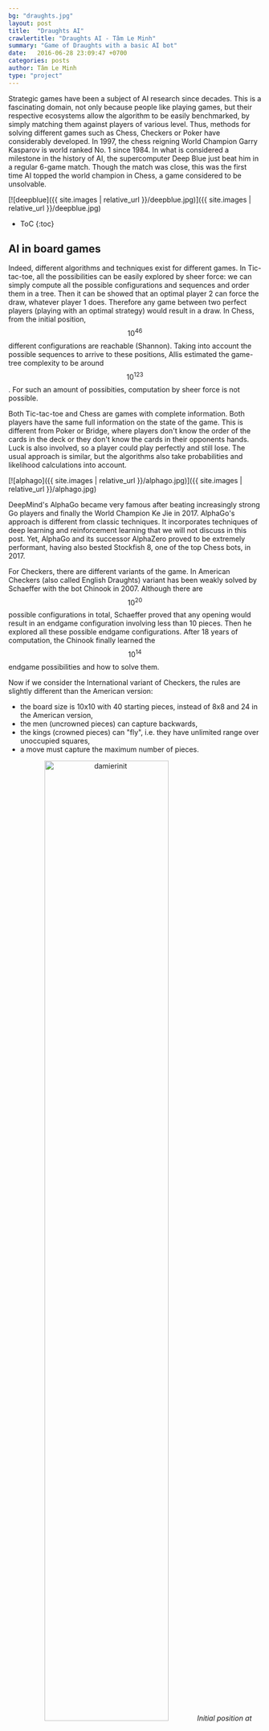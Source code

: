 ```yaml
---
bg: "draughts.jpg"
layout: post
title:  "Draughts AI"
crawlertitle: "Draughts AI - Tâm Le Minh"
summary: "Game of Draughts with a basic AI bot"
date:   2016-06-28 23:09:47 +0700
categories: posts
author: Tâm Le Minh
type: "project"
---
```



Strategic games have been a subject of AI research since decades. This is a fascinating domain, not only because 
people like playing games, but their respective ecosystems allow the algorithm to be easily benchmarked, by simply 
matching them against players of various level. Thus, methods for solving different games such as Chess, Checkers or 
Poker have considerably developed. In 1997, the chess reigning World Champion Garry Kasparov is world ranked No. 1 
since 1984. In what is considered a milestone in the history of AI, the supercomputer Deep Blue just beat him in a 
regular 6-game match. Though the match was close, this was the first time AI topped the world champion in Chess, a 
game considered to be unsolvable.

[![deepblue]({{ site.images | relative_url }}/deepblue.jpg)]({{ site.images | relative_url }}/deepblue.jpg)

* ToC
{:toc}

## AI in board games

Indeed, different algorithms and techniques exist for different games. In Tic-tac-toe, all the possibilities can be 
easily explored by sheer force: we can simply compute all the possible configurations and sequences and order them in 
a tree. Then it can be showed that an optimal player 2 can force the draw, whatever player 1 does. Therefore any game 
between two perfect players (playing with an optimal strategy) would result in a draw. In Chess, from the initial 
position, $$10^{46}$$ different configurations are reachable (Shannon). Taking into account the possible sequences to arrive 
to these positions, Allis estimated the game-tree complexity to be around $$10^{123}$$. For such an amount of possibities, 
computation by sheer force is not possible. 

Both Tic-tac-toe and Chess are games with complete information. Both players have the same full information on the state 
of the game. This is different from Poker or Bridge, where players don't know the order of the cards in the deck or they 
don't know the cards in their opponents hands. Luck is also involved, so a player could play perfectly and still lose. 
The usual approach is similar, but the algorithms also take probabilities and likelihood calculations into account.

[![alphago]({{ site.images | relative_url }}/alphago.jpg)]({{ site.images | relative_url }}/alphago.jpg)

DeepMind's AlphaGo became very famous after beating increasingly strong Go players and finally the World Champion 
Ke Jie in 2017. AlphaGo's approach is different from classic techniques. It incorporates techniques of deep learning and 
reinforcement learning that we will not discuss in this post. Yet, AlphaGo and its successor AlphaZero proved to be 
extremely performant, having also bested Stockfish 8, one of the top Chess bots, in 2017.

For Checkers, there are different variants of the game. In American Checkers (also called English Draughts) variant has 
been weakly solved by Schaeffer with the bot Chinook in 2007. Although there are $$10^20$$ possible configurations in total, 
Schaeffer proved that any opening would result in an endgame configuration involving less than 10 pieces. Then he explored 
all these possible endgame configurations. After 18 years of computation, the Chinook finally learned the $$10^14$$ endgame 
possibilities and how to solve them.

Now if we consider the International variant of Checkers, the rules are slightly different than the American version:
- the board size is 10x10 with 40 starting pieces, instead of 8x8 and 24 in the American version,
- the men (uncrowned pieces) can capture backwards,
- the kings (crowned pieces) can "fly", i.e. they have unlimited range over unoccupied squares,
- a move must capture the maximum number of pieces.

<div style="text-align: center">
<img src="/assets/images/damierinit.jpg" alt="damierinit" width="70%">
<em>Initial position at International Checkers</em>
</div>

Not only there are even more possibilities, but also the gameplay is different from the American Version. Kings are 
significantly stronger pieces, so promoting men becomes more important. With the capture constraint, one can set traps by 
"offering" a piece to the opponent. The opponent is forced to capture the piece, even if it results in an eventually worse 
position for him. 

<div style="text-align: center">
<img src="/assets/images/reglesprises.png" alt="reglesprises" width="100%">
<em>Mandatory capture rules</em>
</div>

## Draughts-AI

I designed and developed Draughts-AI, an International Checkers game with Matthieu Drouard, another ISAE-SUPAERO student. It was part 
of our first-year research project, supervised by J.-M. Alliot. The game is programmed in C. There are three main 
components:
- the move generator, i.e. the engine of the game, including the rules. For each position, it computes the possible moves. 
For each move, it computes the next position,
- the GUI, made with SDL,
- the AI algorithm, which evaluates the best move for a player.
The user can choose to play without AI (e.g. against another player), to play against an AI bot or to make two AI bots play 
against each other.

The GUI was made as simple as possible, but it should still provide helpful information to the user.
- the kings are easily recognized as they are marked with a "D" (*dame* in French),
- when clicking on a piece, all the possible moves are visualized by highlighting the destination squares in blue,
- if there are captures, the captured pieces are highlighted in green and the destination squares in blue.

<div style="text-align: center">
<img src="/assets/images/scdepl.png" alt="scdepl" width="49%" class="inline-block">
<img src="/assets/images/scdepldame.png" alt="scdepldame" width="49%" class="inline-block">
<em>Possible moves</em>
</div>

<div style="text-align: center">
<img src="/assets/images/scprise2.png" alt="scprise2" width="49%" class="inline-block">
<img src="/assets/images/scprisedame.png" alt="scprisedame" width="49%" class="inline-block">
<em>Capture and final positions</em>
</div>

<div style="text-align: center">
<img src="/assets/images/scprisemult.png" alt="scprisemult" width="60%">
<em>Multiple capture</em>
</div>


## AI principles

At each turn, the algorithm should determine the best move to play for the selected player. It relies on a game 
tree where the nodes are game states $$s$$. In Checkers or Chess, a state can be represented by a configuration of pieces, 
but also the next player to play. 

At one particular state of the game, each possible $$a$$ move leads to a new state 
$$s'$$, $$a$$ represents an edge leading to a new node. Let $$a(s,s')$$ be such a move. 

The root of the tree is the node representing the current state. Therefore, each layer in the tree represents one move. 
The root is the layer 0. For example, one can list all the nodes in the layer 2 to know all the possible configurations after 2 moves. 

Note that there could be several nodes representing the same state, including in the same layer. Also, because the players alternate turns 
and there is only one move allowed per turn, each layer represents a turn. Thus, one layer could represent player 1's turn, then the next 
layer would represent player 2's, etc. A branch of the tree is ended only when the game ends, i.e. the leafs are winning or losing states. 

Let's consider that the algorithm plays as player 1. Then, each decision/move should be associated with a value $$Q(a)$$, measure of its 
quality. Now, Checkers are a zero-sum game. That means for one player, a good situation for is equally good for them than bad 
for their opponent. For player 1, for one particular move $$a_t$$, the value $$Q_1(a_t)$$ gets as high as their opponent's $$Q_2(a_t)$$ 
gets low. Each player looks to maximize its own values $$Q$$: I hope to play the best move and I hope my opponent plays as poorly as 
possible. This is equivalent to saying that player 1 wants to maximize $$Q$$ whereas player 2 wants to minimize it. The minimax 
algorithm is based on this idea. 

Now for simplicity, instead of reasoning in actions and states, we can take advantage of the tree and 
use nodes and layers. Each node $$X$$ corresponds to a state $$s$$. It has $$n_X$$ children nodes $$X_i \in (X_i)_{i \in [1,n_X]}$$, each 
associated to a state $$s_i$$ by an action $$a(s,s_i)$$. Let $$V_l$$ be a score value for the nodes of the $$l$$-th 
layer, such as if $$X_i$$ is in the $$l$$-th layer, 

$$V_l(X_i) = Q(a(s,s_i))$$

Thus, using $$Q$$ and $$a(s,s_i)$$, or $$V_l$$ and $$X_i$$ is equivalent. In the remaining sections of the article, we will use $$V_l$$ and 
$$X_i$$ as they are simpler to use.


### Minimax algorithm

To calculate $$V_l$$, let's suppose first that we can evaluate the quality of a state $$s$$. This is modelled with an evaluation function $$f$$. A higher 
$$f(s)$$ means the more favourable to us. Inversely, it is lower when the state is worse. Because each node $$X$$ is associated with a 
state $$s$$, we can write $$f(X) = f(s)$$.

At the root node $$X_{root}$$, player 1 plays. They can select the move that leads to the node $$X_{max}$$ where the value of $$f$$ 
is the highest, i.e. 

$$X_{max} = \arg \max_{i \in [1,n_{Xroot}]} V_1(X_i) = f(X_i)$$ 

However this is a short-sighted strategy. Indeed, in this case, only the next move is evaluated. Maybe this can allow player 2 to react with an even better move, that 
will eventually put player 1 in an awful situation. Perhaps there are poor moves in the short-term, sacrificing pieces for example, 
but would result in a better position several turns ahead. For an analogy in Chess, a good move when considering only one turn 
ahead but bad when considering 2 turns, could be to capture a defended pawn with a rook, because then the rook would be captured 
itself in the next turn. So a following this approach, we should also check the opponent's possibilities. Hence, we cannot just 
straightforwardly use the function f. We would rather define $$X_{max}$$ such as 

$$X_{max} = \arg \max_{i \in [1,n_{Xroot}]} V_1(X_i)$$  
  
where $$V_1$$ is now 

$$V_1(X) = \min_{i \in [1,n_X]} V_2(X_i) = f(X_i)$$  

That means, we consider the strongest reaction the opponent can throw after 
each of our possible move, and we choose the move where this optimal reaction is the weakest. In other words, we are preventing 
them as much as possible to play the best moves.

Layer after layer, we can continue to look forward and plan more moves. In an opening or midgame scenario, it's impossible to 
to build the complete tree due to the overwhelming large number of possibilities. Therefore, we must define a tree depth corresponding 
to the number of moves we want to plan. An larger tree depth means better moves, but the computational effort required also increases 
exponentially. The previous problem can be generalized for $$L$$ layers:

&nbsp;&nbsp;&nbsp;&nbsp;**define** $$V_L(X) = f(X)$$  
  
&nbsp;&nbsp;&nbsp;&nbsp;**for each** $$l \in [L-1, L-2, ... , 1]$$ **do**  
   
&nbsp;&nbsp;&nbsp;&nbsp;&nbsp;&nbsp;&nbsp;&nbsp;**if** $$l$$ is maximizing/even **then**  
&nbsp;&nbsp;&nbsp;&nbsp;&nbsp;&nbsp;&nbsp;&nbsp;&nbsp;&nbsp;&nbsp;&nbsp;**if** **X** has no children **then**  
&nbsp;&nbsp;&nbsp;&nbsp;&nbsp;&nbsp;&nbsp;&nbsp;&nbsp;&nbsp;&nbsp;&nbsp;&nbsp;&nbsp;&nbsp;&nbsp;$$V_l(X) = - \infty$$  
&nbsp;&nbsp;&nbsp;&nbsp;&nbsp;&nbsp;&nbsp;&nbsp;&nbsp;&nbsp;&nbsp;&nbsp;**else**  
&nbsp;&nbsp;&nbsp;&nbsp;&nbsp;&nbsp;&nbsp;&nbsp;&nbsp;&nbsp;&nbsp;&nbsp;&nbsp;&nbsp;&nbsp;&nbsp;$$V_l(X) = \max_{i \in [1,n_X]} V_{l+1}(X_i)$$  
&nbsp;&nbsp;&nbsp;&nbsp;&nbsp;&nbsp;&nbsp;&nbsp;&nbsp;&nbsp;&nbsp;&nbsp;**end if**
		
&nbsp;&nbsp;&nbsp;&nbsp;&nbsp;&nbsp;&nbsp;&nbsp;**else** ($$l$$ is minimizing/odd)  
&nbsp;&nbsp;&nbsp;&nbsp;&nbsp;&nbsp;&nbsp;&nbsp;&nbsp;&nbsp;&nbsp;&nbsp;**if** **X** has no children **then**  
&nbsp;&nbsp;&nbsp;&nbsp;&nbsp;&nbsp;&nbsp;&nbsp;&nbsp;&nbsp;&nbsp;&nbsp;&nbsp;&nbsp;&nbsp;&nbsp;$$V_l(X) = + \infty$$  
&nbsp;&nbsp;&nbsp;&nbsp;&nbsp;&nbsp;&nbsp;&nbsp;&nbsp;&nbsp;&nbsp;&nbsp;**else**  
&nbsp;&nbsp;&nbsp;&nbsp;&nbsp;&nbsp;&nbsp;&nbsp;&nbsp;&nbsp;&nbsp;&nbsp;&nbsp;&nbsp;&nbsp;&nbsp;$$V_l(X) = \min_{i \in [1,n_X]} V_{l+1}(X_i)$$  
&nbsp;&nbsp;&nbsp;&nbsp;&nbsp;&nbsp;&nbsp;&nbsp;&nbsp;&nbsp;&nbsp;&nbsp;**end if**
  
&nbsp;&nbsp;&nbsp;&nbsp;&nbsp;&nbsp;&nbsp;&nbsp;**end if**  

&nbsp;&nbsp;&nbsp;&nbsp;**end for**  

&nbsp;&nbsp;&nbsp;&nbsp;**pick** $$X_{max} = \arg \max_{i \in [1,n_{Xroot}]} V_1(X_i)$$

We observe two kinds of layers. The ones where the player is playing (layers indexed by even numbers), so the 
algorithm tries to maximize $$V$$, and the ones where the opponent is playing (layers indexed by odd numbers), so the algorithm 
assume they want to minimize $$V$$. So the levels alternate between maximizing and minimizing steps.

<div style="text-align: center">
<img src="/assets/images/finparcoursarbre.png" alt="finparcoursarbre" width="80%">
<em>Minimax score propagation</em>
</div>

However, we assumed that all the branches can be developed beyond the $$L$$-th layer. In practice, this is often true, 
especially in start or mid game situations. However, in the case where there are winning or losing positions, the tree does not 
develop further in the direction of the corresponding nodes. We can assume that when it's the player's turn and they have 
possibilities, that means they have lost. So we can affect a $$- \infty$$ value to this node. If this is the opponent who cannot 
play, the player has won. So we can affect $$+ \infty$$.

### Minimax implementation

For a fixed depth L, one way to solve the minimax problem is to evaluate all the nodes of the $$L$$-th layer, so calculate 
$$V_L(X) = f(X)$$. Next, these values can be propagated upwards to $$V_{L-1}$$, $$V_{L-2}$$, etc. maximizing or minimizing 
the relevant values, until reaching $$V_1$$. However, in practice, this method is not efficient. The tree must be entirely 
built and kept in the memory before starting to calculate the $$V$$ values. 

Instead, a recursive function can be used, taking advantage the minimax algorithm. In this case, it computes and propagates 
the $$V$$ scores while exploring the tree depth-first: One branch is developed until the leaf, then the value of its predecessor is found evaluating 
all its children. Then the value of this predecessor will be used to find the value of its own predecessor, etc.

<div style="text-align: center">
<img src="/assets/images/arbre.png" alt="arbre" width="80%">
<em>Exploration order of the minimax algorithm</em>
</div>
  
Minimax algorithm:  
  
&nbsp;&nbsp;&nbsp;&nbsp;**return** *Minimax*($$X_{root}$$)
  
where:
  
**function** *Minimax*($$X$$) **is**  
  
&nbsp;&nbsp;&nbsp;&nbsp;**if** $$X$$ is in $$L$$-th layer **then**  
&nbsp;&nbsp;&nbsp;&nbsp;
&nbsp;&nbsp;&nbsp;&nbsp;**return** $$f(X)$$  
&nbsp;&nbsp;&nbsp;&nbsp;**end if**  
  
&nbsp;&nbsp;&nbsp;&nbsp;**if** $$X$$ is in a maximizing layer ($$l$$ is even) **then**  
&nbsp;&nbsp;&nbsp;&nbsp;
&nbsp;&nbsp;&nbsp;&nbsp;result := $$- \infty$$  
&nbsp;&nbsp;&nbsp;&nbsp;
&nbsp;&nbsp;&nbsp;&nbsp;**for each** child $$X_i$$ **do**  
&nbsp;&nbsp;&nbsp;&nbsp;
&nbsp;&nbsp;&nbsp;&nbsp;
&nbsp;&nbsp;&nbsp;&nbsp;result := $$\max$$(result, *Minimax*($$X_i$$))  
&nbsp;&nbsp;&nbsp;&nbsp;
&nbsp;&nbsp;&nbsp;&nbsp;**end for**  
&nbsp;&nbsp;&nbsp;&nbsp;
&nbsp;&nbsp;&nbsp;&nbsp;**return** result  
  
&nbsp;&nbsp;&nbsp;&nbsp;**else**  
&nbsp;&nbsp;&nbsp;&nbsp;
&nbsp;&nbsp;&nbsp;&nbsp;result := $$+ \infty$$  
&nbsp;&nbsp;&nbsp;&nbsp;
&nbsp;&nbsp;&nbsp;&nbsp;**for each** child $$X_i$$ **do**  
&nbsp;&nbsp;&nbsp;&nbsp;
&nbsp;&nbsp;&nbsp;&nbsp;
&nbsp;&nbsp;&nbsp;&nbsp;result := $$\min$$(result, *Minimax*($$X_i$$))  
&nbsp;&nbsp;&nbsp;&nbsp;
&nbsp;&nbsp;&nbsp;&nbsp;**end for**  
&nbsp;&nbsp;&nbsp;&nbsp;
&nbsp;&nbsp;&nbsp;&nbsp;**return** result    
  
&nbsp;&nbsp;&nbsp;&nbsp;**end if**  


### Alpha-beta pruning

The alpha-beta pruning can be used to optimize the minimax algorithm. Its purpose is to skip the branches of which we know will not 
influence the decision. For this, during the tree search, two variables $$\alpha$$ and $$\beta$$ are used to store the minimum score 
the player is currently assured to have and the maximum score the opponent is assured to have. It makes sense as the player wants 
to maximize the value, they will not play any move scoring below $$\alpha$$ and as the opponent wants to minimize the value, 
they will not play any move scoring above $$\beta$$. That means that when $$\alpha \geq \beta$$, it's not worth exploring the rest 
of the branch anymore.

<div style="text-align: center">
<img src="/assets/images/arbrealpha.png" alt="arbrealpha" width="80%">
<em>Ignored nodes with alpha-beta</em>
</div>

Alpha-beta algorithm:  

&nbsp;&nbsp;&nbsp;&nbsp;$$\alpha$$ := $$- \infty$$  
&nbsp;&nbsp;&nbsp;&nbsp;$$\beta$$ := $$+ \infty$$  
&nbsp;&nbsp;&nbsp;&nbsp;**return** *Alphabeta*($$X_{root}$$, $$\alpha$$, $$\beta$$)

where:  

**function** *Alphabeta*($$X$$, $$\alpha$$, $$\beta$$) **is**  
  
&nbsp;&nbsp;&nbsp;&nbsp;**if** $$X$$ is in $$L$$-th layer **then**  
&nbsp;&nbsp;&nbsp;&nbsp;&nbsp;&nbsp;&nbsp;&nbsp;**return** $$f(X)$$  
&nbsp;&nbsp;&nbsp;&nbsp;**end if**  
  
&nbsp;&nbsp;&nbsp;&nbsp;**if** $$X$$ is in a maximizing layer ($$l$$ is even) **then**  
&nbsp;&nbsp;&nbsp;&nbsp;&nbsp;&nbsp;&nbsp;&nbsp;**for each** child $$X_i$$ **do**  
&nbsp;&nbsp;&nbsp;&nbsp;&nbsp;&nbsp;&nbsp;&nbsp;&nbsp;&nbsp;&nbsp;&nbsp;$$\alpha$$ := $$\max$$($$\alpha$$, *Alphabeta*($$X_i$$, $$\alpha$$, $$\beta$$))  
&nbsp;&nbsp;&nbsp;&nbsp;&nbsp;&nbsp;&nbsp;&nbsp;&nbsp;&nbsp;&nbsp;&nbsp;**if** $$\alpha \geq \beta$$ **then**  
&nbsp;&nbsp;&nbsp;&nbsp;&nbsp;&nbsp;&nbsp;&nbsp;&nbsp;&nbsp;&nbsp;&nbsp;&nbsp;&nbsp;&nbsp;&nbsp;**return** $$\alpha$$  
&nbsp;&nbsp;&nbsp;&nbsp;&nbsp;&nbsp;&nbsp;&nbsp;&nbsp;&nbsp;&nbsp;&nbsp;**end if**  
&nbsp;&nbsp;&nbsp;&nbsp;&nbsp;&nbsp;&nbsp;&nbsp;**end for**  
&nbsp;&nbsp;&nbsp;&nbsp;&nbsp;&nbsp;&nbsp;&nbsp;**return** $$\alpha$$  
  
&nbsp;&nbsp;&nbsp;&nbsp;**else**  
&nbsp;&nbsp;&nbsp;&nbsp;&nbsp;&nbsp;&nbsp;&nbsp;**for each** child $$X_i$$ **do**  
&nbsp;&nbsp;&nbsp;&nbsp;&nbsp;&nbsp;&nbsp;&nbsp;&nbsp;&nbsp;&nbsp;&nbsp;$$\beta$$ := $$\min$$($$\beta$$, *Alphabeta*($$X_i$$, $$\alpha$$, $$\beta$$))  
&nbsp;&nbsp;&nbsp;&nbsp;&nbsp;&nbsp;&nbsp;&nbsp;&nbsp;&nbsp;&nbsp;&nbsp;**if** $$\alpha \geq \beta$$ **then**  
&nbsp;&nbsp;&nbsp;&nbsp;&nbsp;&nbsp;&nbsp;&nbsp;&nbsp;&nbsp;&nbsp;&nbsp;&nbsp;&nbsp;&nbsp;&nbsp;**return** $$\beta$$  
&nbsp;&nbsp;&nbsp;&nbsp;&nbsp;&nbsp;&nbsp;&nbsp;&nbsp;&nbsp;&nbsp;&nbsp;**end if**  
&nbsp;&nbsp;&nbsp;&nbsp;&nbsp;&nbsp;&nbsp;&nbsp;**end for**  
&nbsp;&nbsp;&nbsp;&nbsp;&nbsp;&nbsp;&nbsp;&nbsp;**return** $$\beta$$  
  
&nbsp;&nbsp;&nbsp;&nbsp;**end if**  

### Horizon effect

However, there is a major flaw in the algorithm. Because of the fixed maximum depth of the tree, the algorithm can only plan 
a certain number of moves forward. In games such as Checkers (or Chess, Go, etc.), there are moves that can drastically change 
the situation (e.g. capture of a significant number of pieces). If a move of this kind appear to be possible immediately after 
the maximum depth, the algorithm is not able to plan them. The algorithm would not be able to detect a catastrophic situation 
that could happen right after, which makes it inefficient. This is called the horizon effect.

This can be worked around by evaluating the quietness of a position. For example, we can suppose the position to 
be noisy if there are possible captures, quiet otherwise. Then, on the last layer, the algorithm can continue to develop the tree 
after the maximum depth, but only for the noisy positions, until all the leaves are quiet. Thus, for a small cost, the algorithm 
can avoid obvious hidden traps that were beyond its vision (or horizon).

<div style="text-align: center">
<img src="/assets/images/arbrehorizon.png" alt="arbrehorizon" width="80%">
<em>Tree continued after the max depth (L=2) to avoid the horizon effect</em>
</div>

To implement this solution, we can reuse the alpha-beta algorithm. The difference will only be at the layer $$L$$, where the 
tree is developed until all the leaves are quiet.


### Evaluation function

Recall that this algorithm only propagates the values $$f(X)$$ of the leaves to the root node. We haven't discussed how to define 
$$f$$, yet this is critical to the performance of the AI.  

$$f(X)$$ represents how good the position $$X$$ is. If we define a set of features $$\phi (X)$$ for $$X$$, then we can write

$$f(X) = \phi (X)^\intercal w$$

where $$w$$ is a vector of parameters to learn.

For $$\phi (X)$$, we present some ideas of features. The most obvious one is the number of pieces $$p$$. Because a player loses when 
they have no pieces more and we can assume their position is better when they have more pieces, this is a relevant feaure. As kings 
are very strong, we also consider the number of kings $$k$$. As Checkers are a zero-sum game, what makes one player's advantage also 
disfavors the other player. So we can differentiate the number of pieces and kings for the player and the opponent: $$p_{own}$$, 
$$k_{own}$$, $$p_{opp}$$ and $$k_{opp}$$.

Obviously, simply counting the pieces is not enough. One cannot decide when no captures are possible and more importantly, maybe some 
configurations are better with lesser pieces. Indeed, one can lose a lot of pieces rapidly if the opponent realizes a multiple capture. 
For instance, to protect a piece, one can place other pieces behind, in order to block possible captures by the opponent. The more space 
is left between pieces, the more vulnerable they are. Let's count the all the free squares around one player's pieces. The result 
determines how compact one player's formation is. A lower value means a more compact setup. Let's call it a "compactness malus" $$c_{own}$$. 
Similarly to the number of pieces, we define $$c_{opp}$$ as the number of free squares around the opponent's pieces.

Finally, one important strategic aspect of the game is to force the opponent to make moves that would put them in a poor situation. 
Blocking their pieces or forcing them by sacrificing your own pieces are techniques that can allow you to take the advantage. The 
less possible moves your opponent can make, the more constrained they are. We call this number of moves $$m_{opp}$$ as this is a 
measure of the mobility of the opponent. Inversely, we define $$m_{own}$$ as our mobility.

In the end, we have:

$$\phi (X) = \begin{bmatrix} p_{own}(X) \\ k_{own}(X) \\ c_{own}(X) \\ m_{own}(X) \\ p_{opp}(X) \\ k_{opp}(X) \\ c_{opp}(X) \\ m_{opp}(X) \end{bmatrix}$$

Though the algorithms of Draughts-AI only considers the mentioned features, one can find and design new features to improve the evaluation 
of a position. 

There are different methods to tune or learn $$w$$. One can use reinforcement learning or gradient descent, but this is out of the 
scope of this article. The key is to compare two evaluation functions. For this, Draughts-AI allows to set 2 AI players with these 
evaluation functions to play against each other. The winner can be considered "better". We can also count the number of pieces left 
for the winner, which determines the margin by which the winner won. 

In some cases, it can happen that one evaluation function "hard-counters" the other one. That means that though the former is not 
overall better, it does especially well against the strategy used by the latter. This phenomenon can be seen as overfitting for 
some learning algorithms. A way to add more robustness and reliability in comparing two evaluation functions is to let them play a 
match of several games (e.g. 10 games), but introducing some randomness. At each move, we can assign a probability so it's randomly 
picked among all the possible moves instead of running the minimax algorithm. Then, averaging the results of all the games, we can 
obtain a better comparison between the two AIs.